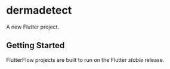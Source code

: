 # dermadetect

A new Flutter project.

## Getting Started

FlutterFlow projects are built to run on the Flutter _stable_ release.
